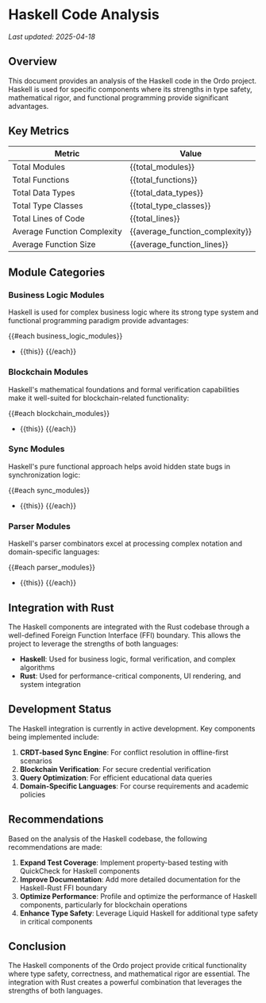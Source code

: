 # Haskell Code Analysis

_Last updated: 2025-04-18_

## Overview

This document provides an analysis of the Haskell code in the Ordo project. Haskell is used for specific components where its strengths in type safety, mathematical rigor, and functional programming provide significant advantages.

## Key Metrics

| Metric | Value |
|--------|-------|
| Total Modules | {{total_modules}} |
| Total Functions | {{total_functions}} |
| Total Data Types | {{total_data_types}} |
| Total Type Classes | {{total_type_classes}} |
| Total Lines of Code | {{total_lines}} |
| Average Function Complexity | {{average_function_complexity}} |
| Average Function Size | {{average_function_lines}} |

## Module Categories

### Business Logic Modules

Haskell is used for complex business logic where its strong type system and functional programming paradigm provide advantages:

{{#each business_logic_modules}}
- {{this}}
{{/each}}

### Blockchain Modules

Haskell's mathematical foundations and formal verification capabilities make it well-suited for blockchain-related functionality:

{{#each blockchain_modules}}
- {{this}}
{{/each}}

### Sync Modules

Haskell's pure functional approach helps avoid hidden state bugs in synchronization logic:

{{#each sync_modules}}
- {{this}}
{{/each}}

### Parser Modules

Haskell's parser combinators excel at processing complex notation and domain-specific languages:

{{#each parser_modules}}
- {{this}}
{{/each}}

## Integration with Rust

The Haskell components are integrated with the Rust codebase through a well-defined Foreign Function Interface (FFI) boundary. This allows the project to leverage the strengths of both languages:

- **Haskell**: Used for business logic, formal verification, and complex algorithms
- **Rust**: Used for performance-critical components, UI rendering, and system integration

## Development Status

The Haskell integration is currently in active development. Key components being implemented include:

1. **CRDT-based Sync Engine**: For conflict resolution in offline-first scenarios
2. **Blockchain Verification**: For secure credential verification
3. **Query Optimization**: For efficient educational data queries
4. **Domain-Specific Languages**: For course requirements and academic policies

## Recommendations

Based on the analysis of the Haskell codebase, the following recommendations are made:

1. **Expand Test Coverage**: Implement property-based testing with QuickCheck for Haskell components
2. **Improve Documentation**: Add more detailed documentation for the Haskell-Rust FFI boundary
3. **Optimize Performance**: Profile and optimize the performance of Haskell components, particularly for blockchain operations
4. **Enhance Type Safety**: Leverage Liquid Haskell for additional type safety in critical components

## Conclusion

The Haskell components of the Ordo project provide critical functionality where type safety, correctness, and mathematical rigor are essential. The integration with Rust creates a powerful combination that leverages the strengths of both languages.

